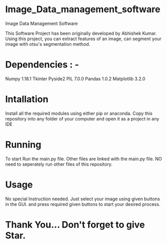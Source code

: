 # Image_Data_management_software
Image Data Management Software

This Software Project has been originally developed by Abhishek Kumar.
Using this project, you can extract features of an image, can segment your image with otsu's segmentation method.

# Dependencies : -
Numpy 1.18.1
Tkinter
Pyside2
PIL 7.0.0
Pandas 1.0.2
Matplotlib 3.2.0

# Intallation
Install all the required modules using either pip or anaconda. Copy this repository into any folder of your computer and open
it as a project in any IDE

# Running
To start Run the main.py file. Other files are linked with the main.py file. NO need to seperately run other files of this repository.

# Usage
No special Instruction needed. Just select your image using given buttons in the GUI. and press required given buttons to start your
desired process.

# Thank You... Don't forget to give Star.

